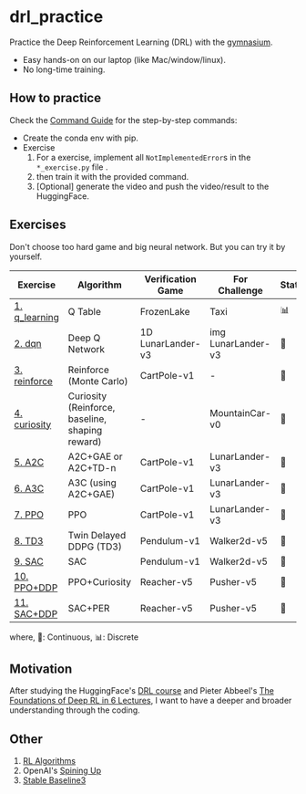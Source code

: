 # drl_practice
Practice the Deep Reinforcement Learning (DRL) with the [gymnasium](https://gymnasium.farama.org/).
- Easy hands-on on our laptop (like Mac/window/linux).
- No long-time training.

## How to practice
Check the [Command Guide](./practice/README.md) for the step-by-step commands:
- Create the conda env with pip.
- Exercise
    1. For a exercise, implement all `NotImplementedError`s in the `*_exercise.py` file .
    2. then train it with the provided command.
    3. [Optional] generate the video and push the video/result to the HuggingFace.


## Exercises
Don't choose too hard game and big neural network. But you can try it by yourself.

|            Exercise                                       |         Algorithm         | Verification Game |      For Challenge    | State | Action |
|-----------------------------------------------------------|---------------------------|-------------------|-----------------------|-------|--------|
| [1. q_learning](./practice/exercise1_q/README.md)         | Q Table                   | FrozenLake        | Taxi                  | 📊    | 📊 |
| [2. dqn](./practice/exercise2_dqn/README.md)              | Deep Q Network            | 1D LunarLander-v3 | img LunarLander-v3    | 🌊    | 📊 |
| [3. reinforce](./practice/exercise3_reinforce/README.md)  | Reinforce (Monte Carlo)   | CartPole-v1       | -                     | 🌊    | 📊 |
| [4. curiosity](./practice/exercise4_curiosity/README.md)  | Curiosity (Reinforce, baseline, shaping reward)| - | MountainCar-v0   | 🌊    | 📊 |
| [5. A2C](./practice/exercise5_a2c/README.md)              | A2C+GAE or A2C+TD-n       | CartPole-v1       | LunarLander-v3        | 🌊    | 📊 |
| [6. A3C](./practice/exercise6_a3c/README.md)              | A3C (using A2C+GAE)       | CartPole-v1       | LunarLander-v3        | 🌊    | 📊 |
| [7. PPO](./practice/exercise7_ppo/README.md)              | PPO                       | CartPole-v1       | LunarLander-v3        | 🌊    | 📊 |
| [8. TD3](./practice/exercise8_td3/README.md)              | Twin Delayed DDPG (TD3)   | Pendulum-v1       | Walker2d-v5           | 🌊    | 🌊 |
| [9. SAC](./practice/exercise9_sac/README.md)              | SAC                       | Pendulum-v1       | Walker2d-v5           | 🌊    | 🌊 |
| [10. PPO+DDP](./practice/exercise10_ddp_ppo/README.md)    | PPO+Curiosity             | Reacher-v5        | Pusher-v5             | 🌊    | 🌊 |
| [11. SAC+DDP](./practice/exercise11_ddp_sac/README.md)    | SAC+PER                   | Reacher-v5        | Pusher-v5             | 🌊    | 🌊 |

where, 🌊: Continuous,  📊: Discrete


## Motivation
After studying
the HuggingFace's [DRL course](https://huggingface.co/learn/deep-rl-course/unit0/introduction) and
Pieter Abbeel's [The Foundations of Deep RL in 6 Lectures](https://www.youtube.com/watch?v=2GwBez0D20A&list=PLwRJQ4m4UJjNymuBM9RdmB3Z9N5-0IlY0),
I want to have a deeper and broader understanding through the coding.


## Other

1. [RL Algorithms](./practice/infos/rl_algorithm.md)
2. OpenAI's [Spining Up](https://spinningup.openai.com/en/latest/)
3. [Stable Baseline3](https://stable-baselines3.readthedocs.io/en/master/index.html)
